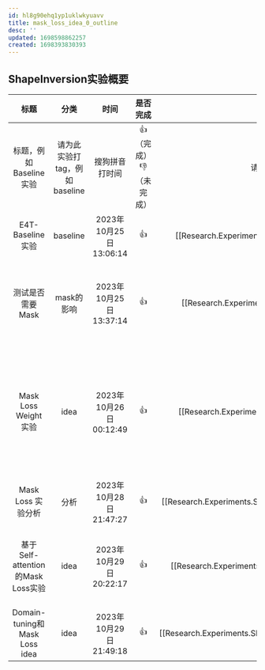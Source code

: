 ```yaml
---
id: hl8g90ehq1yp1uklwkyuavv
title: mask_loss_idea_0_outline
desc: ''
updated: 1698598862257
created: 1698393830393
---
```

## ShapeInversion实验概要


|               标题               |             分类             |          时间          |        是否完成        |                             详情页                             | 实验结论                                                                                                 |
| :---------------------------------: | :-----------------------------: | :----------------------: | :-----------------------: | :---------------------------------------------------------------: | ---------------------------------------------------------------------------------------------------------- |
|      标题，例如Baseline实验      | 请为此实验打tag，例如baseline |     搜狗拼音打时间     | 👍（完成）👎 （未完成） |                       请插入详细站内链接                       | 一句话总结                                                                                               |
|         E4T-Baseline实验         |           baseline           | 2023年10月25日13:06:14 |           👍           |    [[Research.Experiments.ShapeInversion.e4t_baseline_exp]]    | E4Tbaseline效果不错                                                                                      |
|         测试是否需要Mask         |          mask的影响          | 2023年10月25日13:37:14 |           👍           |      [[Research.Experiments.ShapeInversion.mask_is_need]]      | mask影响不大，但是使用mask去掉背景效果会差一些。因此，保留背景训练。                                     |
|       Mask Loss Weight实验       |             idea             | 2023年10月26日00:12:49 |           👍           |     [[Research.Experiments.ShapeInversion.mask_loss_idea]]     | 基于Cross-attention Map的Mask Loss Idea能够极大的改进shape的学习，一致性很好。但是编辑能力下降的很严重。 |
|        Mask Loss 实验分析        |             分析             | 2023年10月28日21:47:27 |           👍           | [[Research.Experiments.ShapeInversion.mask_loss_idea_analysis]] | 分析当下实验，未得出相关结论                                                                             |
| 基于Self-attention的Mask Loss实验 |             idea             | 2023年10月29日20:22:17 |           👍           |   [[Research.Experiments.ShapeInversion.self_attn_mask_loss]]   | self-attention based Mask Loss效果不好，无法学习shape信息                                                |
|   Domain-tuning和Mask Loss idea   |             idea             | 2023年10月29日21:49:18 |           👍           |                             [[Research.Experiments.ShapeInversion.domain_tuning_mask_loss]]                                    | domain-tuing阶段，mask loss会引起过拟合                                                                  |
